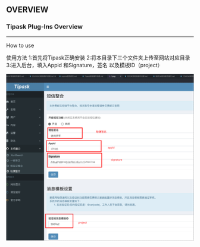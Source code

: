 ## OVERVIEW

### Tipask Plug-Ins Overview

------

How to use

使用方法
    1:首先将Tipask正确安装
    2:将本目录下三个文件夹上传至网站对应目录
    3:进入后台，填入Appid 和Signature，签名 以及模板ID（project）

![Submail](./markdown/1.png)
